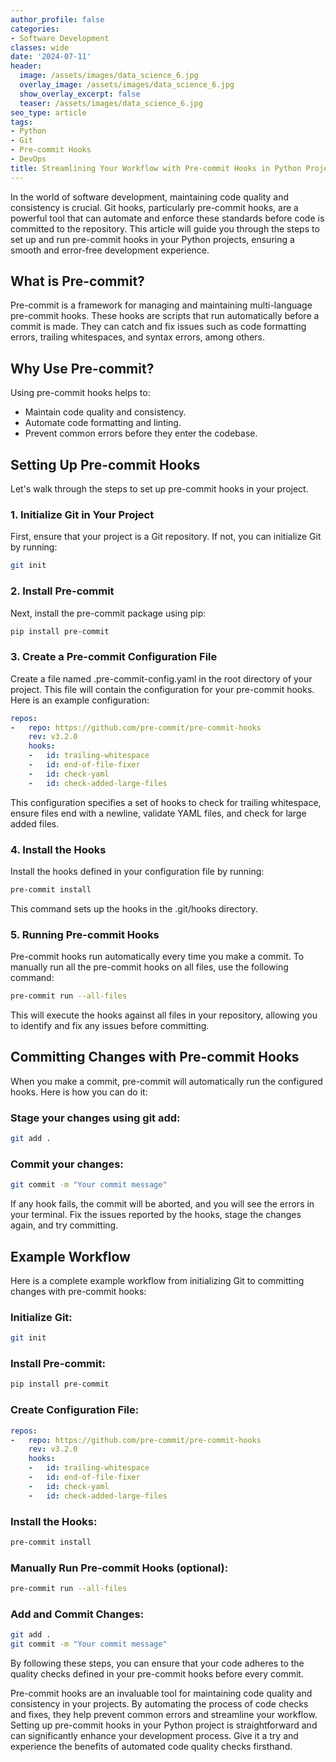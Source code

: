 ```yaml
---
author_profile: false
categories:
- Software Development
classes: wide
date: '2024-07-11'
header:
  image: /assets/images/data_science_6.jpg
  overlay_image: /assets/images/data_science_6.jpg
  show_overlay_excerpt: false
  teaser: /assets/images/data_science_6.jpg
seo_type: article
tags:
- Python
- Git
- Pre-commit Hooks
- DevOps
title: Streamlining Your Workflow with Pre-commit Hooks in Python Projects
---
```


In the world of software development, maintaining code quality and consistency is crucial. Git hooks, particularly pre-commit hooks, are a powerful tool that can automate and enforce these standards before code is committed to the repository. This article will guide you through the steps to set up and run pre-commit hooks in your Python projects, ensuring a smooth and error-free development experience.

## What is Pre-commit?

Pre-commit is a framework for managing and maintaining multi-language pre-commit hooks. These hooks are scripts that run automatically before a commit is made. They can catch and fix issues such as code formatting errors, trailing whitespaces, and syntax errors, among others.

## Why Use Pre-commit?

Using pre-commit hooks helps to:

- Maintain code quality and consistency.
- Automate code formatting and linting.
- Prevent common errors before they enter the codebase.

## Setting Up Pre-commit Hooks

Let's walk through the steps to set up pre-commit hooks in your project.

### 1. Initialize Git in Your Project

First, ensure that your project is a Git repository. If not, you can initialize Git by running:

```bash
git init
```

### 2. Install Pre-commit

Next, install the pre-commit package using pip:

```bash
pip install pre-commit
```

### 3. Create a Pre-commit Configuration File
Create a file named .pre-commit-config.yaml in the root directory of your project. This file will contain the configuration for your pre-commit hooks. Here is an example configuration:

```yaml
repos:
-   repo: https://github.com/pre-commit/pre-commit-hooks
    rev: v3.2.0
    hooks:
    -   id: trailing-whitespace
    -   id: end-of-file-fixer
    -   id: check-yaml
    -   id: check-added-large-files
```

This configuration specifies a set of hooks to check for trailing whitespace, ensure files end with a newline, validate YAML files, and check for large added files.

### 4. Install the Hooks

Install the hooks defined in your configuration file by running:

```bash
pre-commit install
```

This command sets up the hooks in the .git/hooks directory.

### 5. Running Pre-commit Hooks

Pre-commit hooks run automatically every time you make a commit. To manually run all the pre-commit hooks on all files, use the following command:

```bash
pre-commit run --all-files
```

This will execute the hooks against all files in your repository, allowing you to identify and fix any issues before committing.

## Committing Changes with Pre-commit Hooks

When you make a commit, pre-commit will automatically run the configured hooks. Here is how you can do it:

### Stage your changes using git add:

```bash
git add .
```

### Commit your changes:

```bash
git commit -m "Your commit message"
```

If any hook fails, the commit will be aborted, and you will see the errors in your terminal. Fix the issues reported by the hooks, stage the changes again, and try committing.

## Example Workflow

Here is a complete example workflow from initializing Git to committing changes with pre-commit hooks:

### Initialize Git:

```bash
git init
```

### Install Pre-commit:

```bash
pip install pre-commit
```

### Create Configuration File:

```yaml
repos:
-   repo: https://github.com/pre-commit/pre-commit-hooks
    rev: v3.2.0
    hooks:
    -   id: trailing-whitespace
    -   id: end-of-file-fixer
    -   id: check-yaml
    -   id: check-added-large-files
```

### Install the Hooks:

```bash
pre-commit install
```

### Manually Run Pre-commit Hooks (optional):

```bash
pre-commit run --all-files
```

### Add and Commit Changes:

```bash
git add .
git commit -m "Your commit message"
```

By following these steps, you can ensure that your code adheres to the quality checks defined in your pre-commit hooks before every commit.

Pre-commit hooks are an invaluable tool for maintaining code quality and consistency in your projects. By automating the process of code checks and fixes, they help prevent common errors and streamline your workflow. Setting up pre-commit hooks in your Python project is straightforward and can significantly enhance your development process. Give it a try and experience the benefits of automated code quality checks firsthand.
